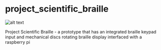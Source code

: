 # project_scientific_braille
![alt text](https://github.com/john-benedict-dimero/project_scientific_braille/portfolio-braille-1.jpg)

Project Scientific Braille - a prototype that has an integrated braille keypad input and mechanical discs rotating braille display interfaced with a raspberry pi
